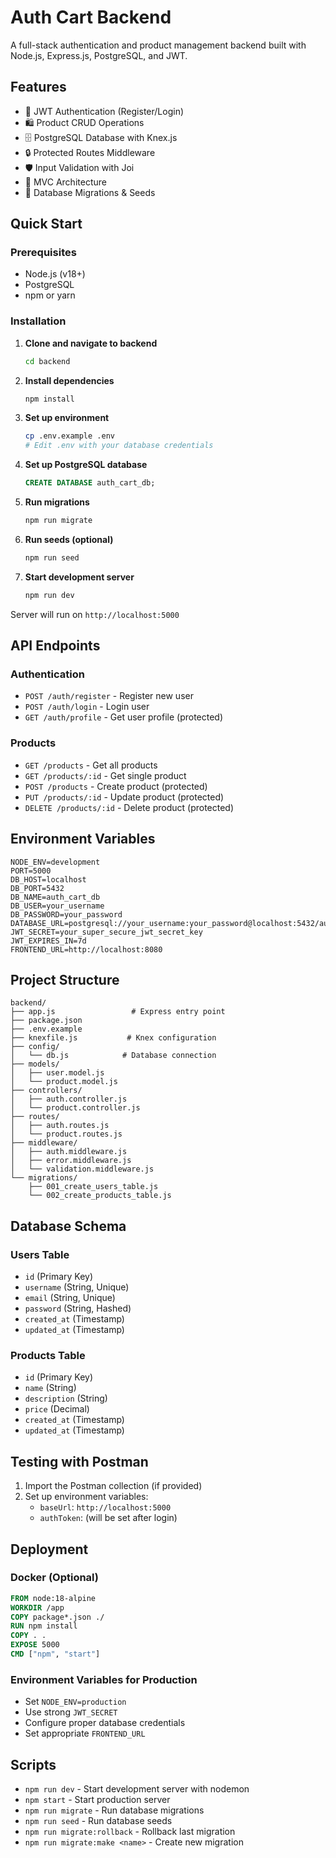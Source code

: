 # Auth Cart Backend

A full-stack authentication and product management backend built with Node.js, Express.js, PostgreSQL, and JWT.

## Features

- 🔐 JWT Authentication (Register/Login)
- 🛍️ Product CRUD Operations
- 🗄️ PostgreSQL Database with Knex.js
- 🔒 Protected Routes Middleware
- 🛡️ Input Validation with Joi
- 🚀 MVC Architecture
- 📝 Database Migrations & Seeds

## Quick Start

### Prerequisites
- Node.js (v18+)
- PostgreSQL
- npm or yarn

### Installation

1. **Clone and navigate to backend**
   ```bash
   cd backend
   ```

2. **Install dependencies**
   ```bash
   npm install
   ```

3. **Set up environment**
   ```bash
   cp .env.example .env
   # Edit .env with your database credentials
   ```

4. **Set up PostgreSQL database**
   ```sql
   CREATE DATABASE auth_cart_db;
   ```

5. **Run migrations**
   ```bash
   npm run migrate
   ```

6. **Run seeds (optional)**
   ```bash
   npm run seed
   ```

7. **Start development server**
   ```bash
   npm run dev
   ```

Server will run on `http://localhost:5000`

## API Endpoints

### Authentication
- `POST /auth/register` - Register new user
- `POST /auth/login` - Login user
- `GET /auth/profile` - Get user profile (protected)

### Products
- `GET /products` - Get all products
- `GET /products/:id` - Get single product
- `POST /products` - Create product (protected)
- `PUT /products/:id` - Update product (protected)
- `DELETE /products/:id` - Delete product (protected)

## Environment Variables

```env
NODE_ENV=development
PORT=5000
DB_HOST=localhost
DB_PORT=5432
DB_NAME=auth_cart_db
DB_USER=your_username
DB_PASSWORD=your_password
DATABASE_URL=postgresql://your_username:your_password@localhost:5432/auth_cart_db
JWT_SECRET=your_super_secure_jwt_secret_key
JWT_EXPIRES_IN=7d
FRONTEND_URL=http://localhost:8080
```

## Project Structure

```
backend/
├── app.js                 # Express entry point
├── package.json
├── .env.example
├── knexfile.js           # Knex configuration
├── config/
│   └── db.js            # Database connection
├── models/
│   ├── user.model.js
│   └── product.model.js
├── controllers/
│   ├── auth.controller.js
│   └── product.controller.js
├── routes/
│   ├── auth.routes.js
│   └── product.routes.js
├── middleware/
│   ├── auth.middleware.js
│   ├── error.middleware.js
│   └── validation.middleware.js
└── migrations/
    ├── 001_create_users_table.js
    └── 002_create_products_table.js
```

## Database Schema

### Users Table
- `id` (Primary Key)
- `username` (String, Unique)
- `email` (String, Unique)
- `password` (String, Hashed)
- `created_at` (Timestamp)
- `updated_at` (Timestamp)

### Products Table
- `id` (Primary Key)
- `name` (String)
- `description` (String)
- `price` (Decimal)
- `created_at` (Timestamp)
- `updated_at` (Timestamp)

## Testing with Postman

1. Import the Postman collection (if provided)
2. Set up environment variables:
   - `baseUrl`: `http://localhost:5000`
   - `authToken`: (will be set after login)

## Deployment

### Docker (Optional)
```dockerfile
FROM node:18-alpine
WORKDIR /app
COPY package*.json ./
RUN npm install
COPY . .
EXPOSE 5000
CMD ["npm", "start"]
```

### Environment Variables for Production
- Set `NODE_ENV=production`
- Use strong `JWT_SECRET`
- Configure proper database credentials
- Set appropriate `FRONTEND_URL`

## Scripts

- `npm run dev` - Start development server with nodemon
- `npm start` - Start production server
- `npm run migrate` - Run database migrations
- `npm run seed` - Run database seeds
- `npm run migrate:rollback` - Rollback last migration
- `npm run migrate:make <name>` - Create new migration

